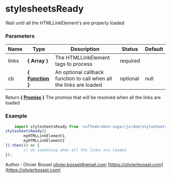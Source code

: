 # stylesheetsReady

Wait until all the HTMLLinkElement's are properly loaded



### Parameters
Name  |  Type  |  Description  |  Status  |  Default
------------  |  ------------  |  ------------  |  ------------  |  ------------
links  |  **{ Array<HTMLLinkElement> }**  |  The HTMLLinkElement tags to process  |  required  |
cb  |  **{ [Function](https://developer.mozilla.org/fr/docs/Web/JavaScript/Reference/Objets_globaux/Function) }**  |  An optional callback function to call when all the links are loaded  |  optional  |  null

Return **{ [Promise](https://developer.mozilla.org/fr/docs/Web/JavaScript/Reference/Objets_globaux/Promise) }** The promise that will be resolved when all the links are loaded

### Example
```js
	import stylesheetsReady from 'coffeekraken-sugar/js/dom/stylesheetsReady'
stylesheetsReady([
		myHTMLLinkElement1,
		myHTMLLinkElement2
]).then(() => {
		// do something when all the links are loaded
});
```
Author : Olivier Bossel [olivier.bossel@gmail.com](mailto:olivier.bossel@gmail.com) [https://olivierbossel.com](https://olivierbossel.com)